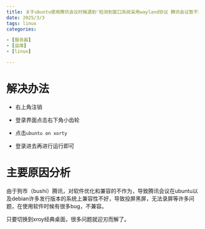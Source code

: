```yaml
---
title: 关于ubuntu使用腾讯会议时候遇到'检测到窗口系统采用wayland协议 腾讯会议暂不兼容 程序即将退出'的解决方法
date: 2025/3/3
tags: linux
categories:

- [服务器]
- [运维]
- [linux]

---
```


<!-- more -->

# 解决办法

- 右上角注销

- 登录界面点击右下角小齿轮

- 点击`ubuntu on xorty`

- 登录进去再进行运行即可

# 主要原因分析

由于狗市（bushi）腾讯，对软件优化和兼容的不作为，导致腾讯会议在ubuntu以及debian许多发行版本的系统上兼容性不好，导致投屏黑屏，无法录屏等许多问题，在使用软件时候有很多bug，不兼容。

只要切换到xroy经典桌面，很多问题就迎刃而解了。
